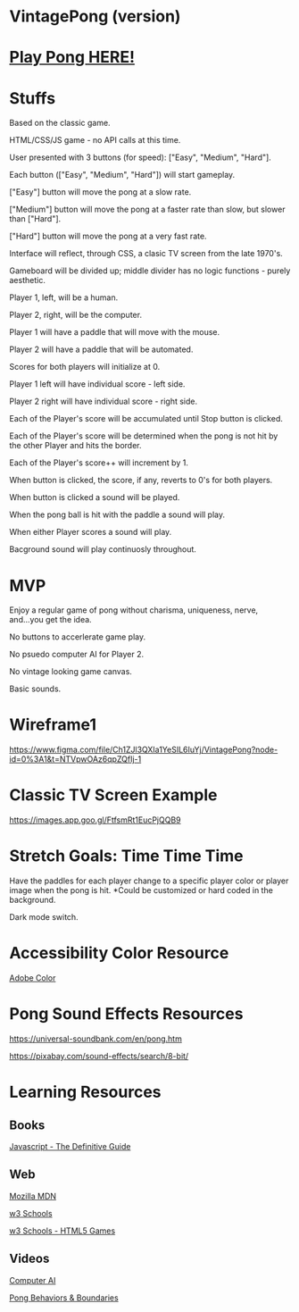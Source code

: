 # VintagePong (version)

# [Play Pong HERE!](https://vintage-pong-version.surge.sh/)

# Stuffs

Based on the classic game.

HTML/CSS/JS game - no API calls at this time.

User presented with 3 buttons (for speed): ["Easy", "Medium", "Hard"].

Each button (["Easy", "Medium", "Hard"]) will start gameplay.

["Easy"] button will move the pong at a slow rate.

["Medium"] button will move the pong at a faster rate than slow, but slower than ["Hard"].

["Hard"] button will move the pong at a very fast rate.

Interface will reflect, through CSS, a clasic TV screen from the late 1970's.

Gameboard will be divided up; middle divider has no logic functions - purely aesthetic.

Player 1, left, will be a human.

Player 2, right, will be the computer.

Player 1 will have a paddle that will move with the mouse.

Player 2 will have a paddle that will be automated.

Scores for both players will initialize at 0.

Player 1 left will have individual score - left side.

Player 2 right will have individual score - right side.

Each of the Player's score will be accumulated until Stop button is clicked.

Each of the Player's score will be determined when the pong is not hit by the other Player and hits the border.

Each of the Player's score++ will increment by 1.

When button is clicked, the score, if any, reverts to 0's for both players.

When button is clicked a sound will be played.

When the pong ball is hit with the paddle a sound will play.

When either Player scores a sound will play.

Bacground sound will play continuosly throughout.

# MVP

Enjoy a regular game of pong without charisma, uniqueness, nerve, and...you get the idea.

No buttons to accerlerate game play.

No psuedo computer AI for Player 2.

No vintage looking game canvas.

Basic sounds.

# Wireframe1

https://www.figma.com/file/Ch1ZJl3QXIa1YeSIL6IuYj/VintagePong?node-id=0%3A1&t=NTVpwOAz6qpZQfIj-1

# Classic TV Screen Example

https://images.app.goo.gl/FtfsmRt1EucPjQQB9

# Stretch Goals: Time Time Time

Have the paddles for each player change to a specific player color or player image when the pong is hit. \*Could be customized or hard coded in the background.

Dark mode switch.

# Accessibility Color Resource

[Adobe Color](https://color.adobe.com/create/color-wheel)

# Pong Sound Effects Resources

https://universal-soundbank.com/en/pong.htm

https://pixabay.com/sound-effects/search/8-bit/

# Learning Resources

## Books

[Javascript - The Definitive Guide](https://www.amazon.com/JavaScript-Definitive-Most-Used-Programming-Language/dp/1491952024/ref=sr_1_1?keywords=javascript+definitive+guide&qid=1675959009&sprefix=javascript+def%2Caps%2C113&sr=8-1)

## Web

[Mozilla MDN](https://developer.mozilla.org/en-US/)

[w3 Schools](https://www.w3schools.com/)

[w3 Schools - HTML5 Games](https://www.w3schools.com/graphics/game_intro.asp)

## Videos

[Computer AI](https://youtu.be/q9OEoFz71cY)

[Pong Behaviors & Boundaries](https://youtu.be/AiFqApeurqI)

